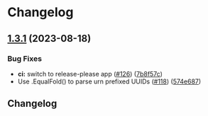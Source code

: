 # Changelog

## [1.3.1](https://github.com/google/uuid/compare/v1.3.0...v1.3.1) (2023-08-18)


### Bug Fixes

* **ci:** switch to release-please app ([#126](https://github.com/google/uuid/issues/126)) ([7b8f57c](https://github.com/google/uuid/commit/7b8f57cbcc5d783cb71b4c1d6a2767f021e41900))
* Use .EqualFold() to parse urn prefixed UUIDs ([#118](https://github.com/google/uuid/issues/118)) ([574e687](https://github.com/google/uuid/commit/574e6874943741fb99d41764c705173ada5293f0))

## Changelog
